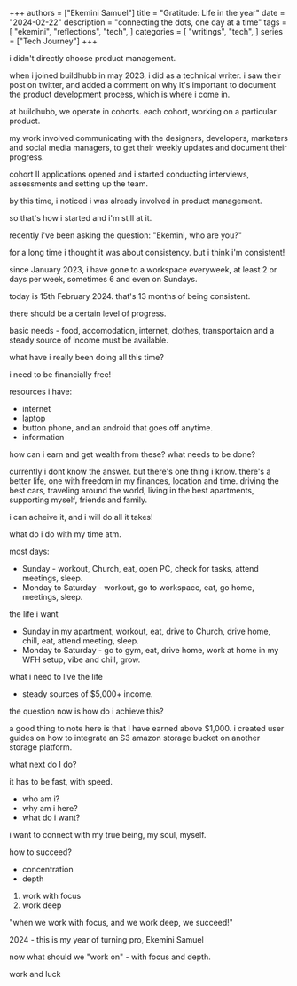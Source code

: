 +++
authors = ["Ekemini Samuel"]
title = "Gratitude: Life in the year"
date = "2024-02-22"
description = "connecting the dots, one day at a time"
tags = [
    "ekemini",
    "reflections",
    "tech",
]
categories = [
    "writings",
    "tech",
]
series = ["Tech Journey"]
+++

i didn't directly choose product management.

when i joined buildhubb in may 2023, i did as a technical writer. i saw their post on twitter, and added a comment on why it's important to document the product development process, which is where i come in.

at buildhubb, we operate in cohorts. each cohort, working on a particular product.  

my work involved communicating with the designers, developers, marketers and social media managers, to get their weekly updates and document their progress.

cohort II applications opened and i started conducting interviews, assessments and setting up the team.

by this time, i noticed i was already involved in product management. 

so that's how i started and i'm still at it.
 
recently i've been asking the question: "Ekemini, who are you?"

for a long time i thought it was about consistency. but i think i'm consistent!

since January 2023, i have gone to a workspace everyweek, at least 2 or days per week, sometimes 6 and even on Sundays.

today is 15th February 2024. that's 13 months of being consistent.

there should be a certain level of progress.

basic needs - food, accomodation, internet, clothes, transportaion and a steady source of income must be available.

what have i really been doing all this time?

i need to be financially free!

resources i have:
- internet
- laptop
- button phone, and an android that goes off anytime.
- information

how can i earn and get wealth from these? what needs to be done?

currently i dont know the answer. but there's one thing i know. there's a better life, one with freedom in my finances, location and time. driving the best cars, traveling around the world, living in the best apartments, supporting myself, friends and family.

i can acheive it, and i will do all it takes!

what do i do with my time atm.

most days:

- Sunday - workout, Church, eat, open PC, check for tasks, attend meetings, sleep.
- Monday to Saturday - workout, go to workspace, eat, go home, meetings, sleep.

the life i want
- Sunday in my apartment, workout, eat, drive to Church, drive home, chill, eat, attend meeting, sleep.
- Monday to Saturday - go to gym, eat, drive home, work at home in my WFH setup, vibe and chill, grow.

what i need to live the life
- steady sources of $5,000+ income.

the question now is how do i achieve this? 

a good thing to note here is that I have earned above $1,000. i created user guides on how to integrate an S3 amazon storage bucket on another storage platform.

what next do I do?

it has to be fast, with speed.

- who am i?
- why am i here?
- what do i want?

i want to connect with my true being, my soul, myself.

how to succeed?

- concentration
- depth

1. work with focus
2. work deep 

"when we work with focus, and we work deep, we succeed!"

2024 - this is my year of turning pro, Ekemini Samuel

now what should we "work on" - with focus and depth.

work and luck